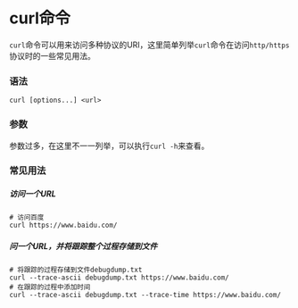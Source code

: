 # curl命令

`curl`命令可以用来访问多种协议的URI，这里简单列举`curl`命令在访问`http/https`协议时的一些常见用法。

### 语法

`curl [options...] <url>`

### 参数

参数过多，在这里不一一列举，可以执行`curl -h`来查看。

### 常见用法
##### 访问一个URL

```shell
# 访问百度
curl https://www.baidu.com/
```

#####  问一个URL，并将跟踪整个过程存储到文件

```shell
# 将跟踪的过程存储到文件debugdump.txt
curl --trace-ascii debugdump.txt https://www.baidu.com/
# 在跟踪的过程中添加时间
curl --trace-ascii debugdump.txt --trace-time https://www.baidu.com/
```

